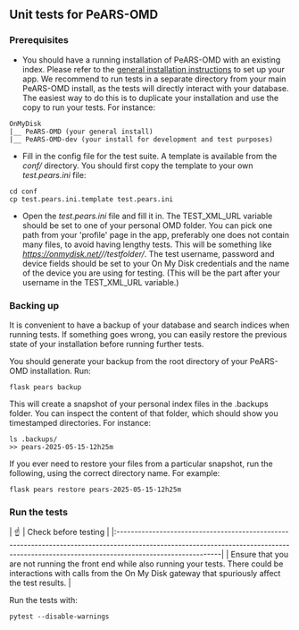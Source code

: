 ## Unit tests for PeARS-OMD

### Prerequisites

* You should have a running installation of PeARS-OMD with an existing index. Please refer to the [general installation instructions](https://github.com/PeARSearch/PeARS-OMD) to set up your app. We recommend to run tests in a separate directory from your main PeARS-OMD install, as the tests will directly interact with your database. The easiest way to do this is to duplicate your installation and use the copy to run your tests. For instance:

```
OnMyDisk
|__ PeARS-OMD (your general install)
|__ PeARS-OMD-dev (your install for development and test purposes)
```

* Fill in the config file for the test suite. A template is available from the *conf/* directory. You should first copy the template to your own *test.pears.ini* file:

```
cd conf
cp test.pears.ini.template test.pears.ini
```

* Open the *test.pears.ini* file and fill it in. The TEST\_XML\_URL variable should be set to one of your personal OMD folder. You can pick one path from your 'profile' page in the app, preferably one does not contain many files, to avoid having lengthy tests. This will be something like *https://onmydisk.net/<username>/<device>/testfolder/*. The test username, password and device fields should be set to your On My Disk credentials and the name of the device you are using for testing. (This will be the part after your username in the TEST\_XML\_URL variable.)


### Backing up

It is convenient to have a backup of your database and search indices when running tests. If something goes wrong, you can easily restore the previous state of your installation before running further tests.

You should generate your backup from the root directory of your PeARS-OMD installation. Run:

```
flask pears backup
```

This will create a snapshot of your personal index files in the .backups folder. You can inspect the content of that folder, which should show you timestamped directories. For instance:

```
ls .backups/
>> pears-2025-05-15-12h25m
```

If you ever need to restore your files from a particular snapshot, run the following, using the correct directory name. For example:

```
flask pears restore pears-2025-05-15-12h25m
```

### Run the tests

| :point_up:    | Check before testing                                                                                                                                                     |
|:-----------------------------------------------------------------------------------------------------------------------------------------------------------------------------------------|
| Ensure that you are not running the front end while also running your tests. There could be interactions with calls from the On My Disk gateway that spuriously affect the test results. |

Run the tests with:

```
pytest --disable-warnings
```
